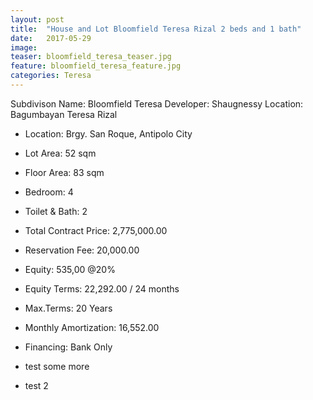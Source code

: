 ```yaml
---
layout: post
title:  "House and Lot Bloomfield Teresa Rizal 2 beds and 1 bath"
date:   2017-05-29 
image:
teaser: bloomfield_teresa_teaser.jpg
feature: bloomfield_teresa_feature.jpg
categories: Teresa
---
```



Subdivison Name: Bloomfield Teresa
Developer: Shaugnessy
Location: Bagumbayan Teresa Rizal

- Location: Brgy. San Roque, Antipolo City
- Lot Area: 52 sqm
- Floor Area: 83 sqm
- Bedroom: 4
- Toilet & Bath: 2

- Total Contract Price: 2,775,000.00
- Reservation Fee: 20,000.00
- Equity: 535,00 @20%
- Equity Terms: 22,292.00 / 24 months
- Max.Terms: 20 Years
- Monthly Amortization: 16,552.00
- Financing: Bank Only
- test some more
- test 2
